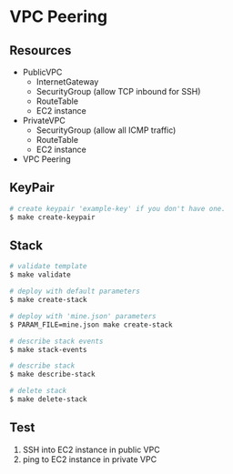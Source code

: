 # VPC Peering

## Resources
* PublicVPC
    * InternetGateway
    * SecurityGroup (allow TCP inbound for SSH)
    * RouteTable
    * EC2 instance
* PrivateVPC
    * SecurityGroup (allow all ICMP traffic)
    * RouteTable
    * EC2 instance
* VPC Peering

## KeyPair

```bash
# create keypair 'example-key' if you don't have one.
$ make create-keypair
```

## Stack

```bash
# validate template
$ make validate

# deploy with default parameters
$ make create-stack

# deploy with 'mine.json' parameters
$ PARAM_FILE=mine.json make create-stack

# describe stack events
$ make stack-events

# describe stack
$ make describe-stack

# delete stack
$ make delete-stack
```

## Test
1. SSH into EC2 instance in public VPC
2. ping to EC2 instance in private VPC

